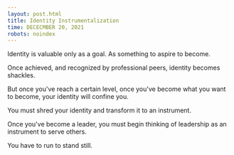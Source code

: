 ```yaml
---
layout: post.html
title: Identity Instrumentalization
time: DECECMBER 20, 2021
robots: noindex
---
```


Identity is valuable only as a goal. As something to aspire to become.

Once achieved, and recognized by professional peers, identity becomes shackles.

But once you've reach a certain level, once you've become what you want to become, your identity will confine you.

You must shred your identity and transform it to an instrument.

Once you've become a leader, you must begin thinking of leadership as an instrument to serve others.

You have to run to stand still.
